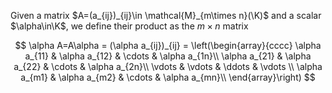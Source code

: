Given a matrix $A=(a_{ij})_{ij}\in \mathcal{M}_{m\times n}(\K)$ and a scalar $\alpha\in\K$, we define their product as the $m \times n$ matrix

$$
\alpha A=A\alpha = (\alpha a_{ij})_{ij} = 
\left(\begin{array}{cccc}
\alpha a_{11} & \alpha a_{12} & \cdots  & \alpha a_{1n}\\
\alpha a_{21} & \alpha a_{22} & \cdots  & \alpha a_{2n}\\
\vdots  & \vdots  & \ddots  & \vdots \\
\alpha a_{m1} & \alpha a_{m2} & \cdots  & \alpha a_{mn}\\
\end{array}\right)
$$